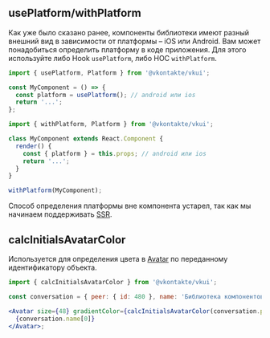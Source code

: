 ## usePlatform/withPlatform

Как уже было сказано ранее, компоненты библиотеки имеют разный внешний вид в зависимости от платформы – iOS или Android.
Вам может понадобиться определить платформу в коде приложения. Для этого используйте либо Hook `usePlatform`,
либо HOC `withPlatform`.

```jsx static
import { usePlatform, Platform } from '@vkontakte/vkui';

const MyComponent = () => {
  const platform = usePlatform(); // android или ios
  return '...';
};
```

```jsx static
import { withPlatform, Platform } from '@vkontakte/vkui';

class MyComponent extends React.Component {
  render() {
    const { platform } = this.props; // android или ios
    return '...';
  }
}

withPlatform(MyComponent);
```

Способ определения платформы вне компонента устарел, так как мы начинаем поддерживать
[SSR](https://reactjs.org/docs/react-dom-server.html).

## calcInitialsAvatarColor

Используется для определения цвета в [Avatar](#!/Avatar) по переданному идентификатору объекта.

```jsx static
import { calcInitialsAvatarColor } from '@vkontakte/vkui';

const conversation = { peer: { id: 480 }, name: 'Библиотека компонентов VKUI' };

<Avatar size={48} gradientColor={calcInitialsAvatarColor(conversation.peer.id)}>
  {conversation.name[0]}
</Avatar>;
```
